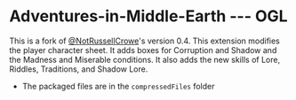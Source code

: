 # Adventures-in-Middle-Earth --- OGL

This is a fork of [@NotRussellCrowe](https://svn.fantasygrounds.com/forums/showthread.php?37167-Adventures-in-Middle-Earth&highlight=Adventures+in+Middle-Earth)'s version 0.4. This extension modifies the player character sheet. It adds boxes for Corruption and Shadow and the Madness and Miserable conditions. It also adds the new skills of Lore, Riddles, Traditions, and Shadow Lore.

- The packaged files are in the `compressedFiles` folder 
